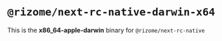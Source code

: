 # `@rizome/next-rc-native-darwin-x64`

This is the **x86_64-apple-darwin** binary for `@rizome/next-rc-native`

